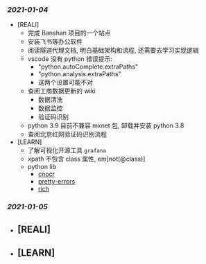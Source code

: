 ### *2021-01-04*
- [REALI]
  - 完成 Banshan 项目的一个站点
  - 安装飞书等办公软件
  - 阅读隧道代理文档, 明白基础架构和流程, 还需要去学习实现逻辑
  - vscode 没有 python 错误提示:
    - "python.autoComplete.extraPaths"
    - "python.analysis.extraPaths"
    - 这两个设置可能不对
  - 查阅工商数据更新的 wiki
    - 数据清洗
    - 数据监控
    - 验证码识别
  - python 3.9 目前不兼容 mxnet 包, 卸载并安装 python 3.8
  - 查阅北京红网验证码识别流程
- [LEARN]
  - 了解可视化开源工具 `grafana`
  - xpath 不包含 class 属性, em[not(@class)]
  - python lib
    - [cnocr](https://github.com/breezedeus/cnocr)
    - [pretty-errors](https://github.com/onelivesleft/PrettyErrors)
    - [rich](https://github.com/willmcgugan/rich)

### *2021-01-05*
- [REALI]
  - 
- [LEARN]
  - 
